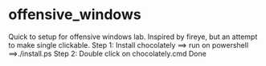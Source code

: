 # offensive_windows
Quick to setup for offensive windows lab. Inspired by fireye, but an attempt to make single clickable. 
Step 1: Install chocolately ==> run on powershell ==>./install.ps
Step 2: Double click on chocolately.cmd
Done
